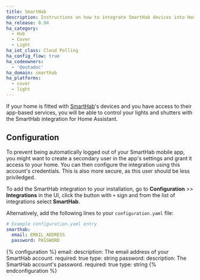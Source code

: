 ```yaml
---
title: SmartHab
description: Instructions on how to integrate SmartHab devices into Home Assistant
ha_release: 0.94
ha_category:
  - Hub
  - Cover
  - Light
ha_iot_class: Cloud Polling
ha_config_flow: true
ha_codeowners:
  - '@outadoc'
ha_domain: smarthab
ha_platforms:
  - cover
  - light
---
```


If your home is fitted with [SmartHab](https://smarthab.fr/index.php/home-en)'s 
devices and you have access to their app-based services, you will be able 
to control your lights and shutters with the SmartHab integration for Home 
Assistant.

## Configuration

<div class='note warning'>
  To prevent being automatically logged out of your SmartHab mobile app, you
  might want to create a secondary user in the app's settings and grant it
  access to your home. You can then configure the integration using this account's
  credentials. This is also more secure, as this user should be less priviledged.
</div>

To add the SmartHab integration to your installation, go to **Configuration** >> 
**Integrations** in the UI, click the button with `+` sign and from the list of 
integrations select **SmartHab**.

Alternatively, add the following lines to your `configuration.yaml` file:

```yaml
# Example configuration.yaml entry
smarthab:
  email: EMAIL_ADDRESS
  password: PASSWORD
```

{% configuration %}
email:
  description: The email address of your SmartHab account.
  required: true
  type: string
password:
  description: The SmartHab account's password.
  required: true
  type: string
{% endconfiguration %}

